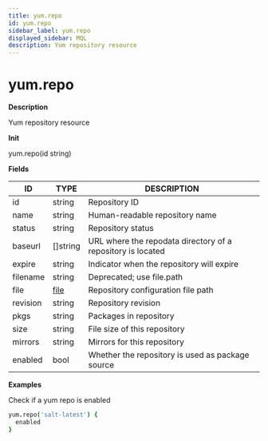 ```yaml
---
title: yum.repo
id: yum.repo
sidebar_label: yum.repo
displayed_sidebar: MQL
description: Yum repository resource
---
```


# yum.repo

**Description**

Yum repository resource

**Init**

yum.repo(id string)

**Fields**

| ID       | TYPE             | DESCRIPTION                                                 |
| -------- | ---------------- | ----------------------------------------------------------- |
| id       | string           | Repository ID                                               |
| name     | string           | Human-readable repository name                              |
| status   | string           | Repository status                                           |
| baseurl  | &#91;&#93;string | URL where the repodata directory of a repository is located |
| expire   | string           | Indicator when the repository will expire                   |
| filename | string           | Deprecated; use file.path                                   |
| file     | [file](file.md)  | Repository configuration file path                          |
| revision | string           | Repository revision                                         |
| pkgs     | string           | Packages in repository                                      |
| size     | string           | File size of this repository                                |
| mirrors  | string           | Mirrors for this repository                                 |
| enabled  | bool             | Whether the repository is used as package source            |

**Examples**

Check if a yum repo is enabled

```coffeescript
yum.repo('salt-latest') {
  enabled
}
```
